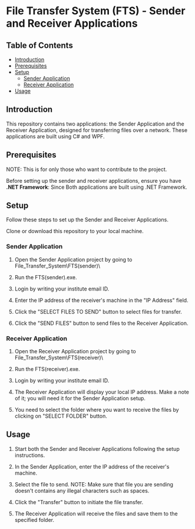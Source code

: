 # File Transfer System (FTS) - Sender and Receiver Applications

## Table of Contents
- [Introduction](#introduction)
- [Prerequisites](#prerequisites)
- [Setup](#setup)
  - [Sender Application](#sender-application)
  - [Receiver Application](#receiver-application)
- [Usage](#usage)

## Introduction
This repository contains two applications: the Sender Application and the Receiver Application, designed for transferring files over a network. These applications are built using C# and WPF.

## Prerequisites
NOTE: This is for only those who want to contribute to the project.

Before setting up the sender and receiver applications, ensure you have **.NET Framework**: Since Both applications are built using .NET Framework.

## Setup
Follow these steps to set up the Sender and Receiver Applications.

Clone or download this repository to your local machine.

### Sender Application
1. Open the Sender Application project by going to File_Transfer_System\FTS(sender)\

2. Run the FTS(sender).exe.

3. Login by writing your institute email ID.

4. Enter the IP address of the receiver's machine in the "IP Address" field.

5. Click the "SELECT FILES TO SEND" button to select files for transfer.

6. Click the "SEND FILES" button to send files to the Receiver Application.

### Receiver Application

1. Open the Receiver Application project by going to File_Transfer_System\FTS(receiver)\

2. Run the FTS(receiver).exe.
3. Login by writing your institute email ID.

4. The Receiver Application will display your local IP address. Make a note of it; you will need it for the Sender Application setup.

5. You need to select the folder where you want to receive the files by clicking on "SELECT FOLDER" button.

## Usage
1. Start both the Sender and Receiver Applications following the setup instructions.

2. In the Sender Application, enter the IP address of the receiver's machine.

3. Select the file to send. NOTE: Make sure that file you are sending doesn't contains any illegal characters such as spaces.

4. Click the "Transfer" button to initiate the file transfer.

5. The Receiver Application will receive the files and save them to the specified folder.
